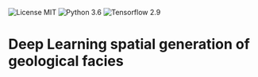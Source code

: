 ![License MIT](https://img.shields.io/badge/license-MIT-informational)
![Python 3.6](https://img.shields.io/badge/python-3.6-green.svg)
![Tensorflow 2.9](https://img.shields.io/badge/tensorflow-2.9-orange)

# Deep Learning spatial generation of geological facies
